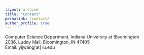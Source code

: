 ```yaml
---
layout: archive
title: "Contact"
permalink: /contact/
author_profile: true
---
```

Computer Science Department, Indiana University at Bloomington<br>
2036, Luddy Mall, Bloomington, IN 47405<br>
Email: yijwang[at] iu.edu

